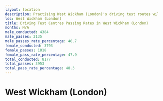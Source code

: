 ```yaml
---
layout: location
description: Practising West Wickham (London)'s driving test routes will help you become more confident in your gear-changing abilities.
loc: West Wickham (London)
title: Driving Test Centres Passing Rates in West Wickham (London)
months: N/A
male_conducted: 4384
male_passes: 2135
male_passes_rate_percentage: 48.7
female_conducted: 3793
female_passes: 1818
female_pass_rate_percentage: 47.9
total_conducted: 8177
total_passes: 3953
total_pass_rate_percentage: 48.3
---
```


# West Wickham (London)

